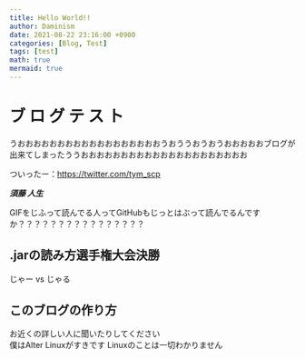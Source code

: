 ```yaml
---
title: Hello World!!
author: Daminism
date: 2021-08-22 23:16:00 +0900
categories: [Blog, Test]
tags: [test]
math: true
mermaid: true
---
```


# **ブ ロ グ テ ス ト**

うおおおおおおおおおおおおおおおおおおうおううおうおうおおおおおブログが出来てしまったううおおおおおおおおおおおおおおおおおおおおお

ついったー：<https://twitter.com/tym_scp>

***須藤 人生***

GIFをじふって読んでる人ってGitHubもじっとはぶって読んでるんですか？？？？？？？？？？？？？？？？

## .jarの読み方選手権大会決勝
じゃー vs じゃる

## このブログの作り方
お近くの詳しい人に聞いたりしてください  
僕はAlter Linuxがすきです Linuxのことは一切わかりません
